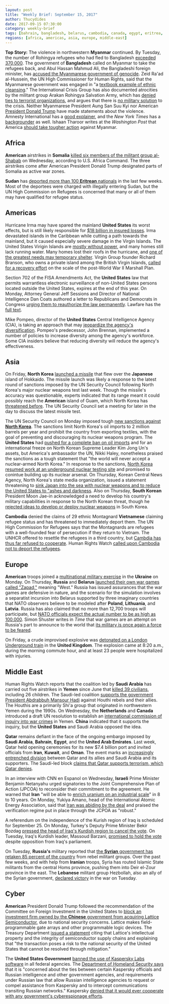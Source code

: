 ```yaml
---
layout: post
title: "Weekly Brief: September 15, 2017"
author: Thucydides
date: 2017-09-15 07:30:00
category: weekly-brief
tags: [bahrain, bangladesh, belarus, cambodia, canada, egypt, eritrea, iran, israel, kuwait, lebanon, myanmar, netherlands, north-korea, oman, russia, saudi-arabia, somalia, south-korea, sudan, syria, ukraine, united-kingdom, united-states, vietnam, yemen]
regions: [africa, americas, asia, europe, middle-east]
---
```


**Top Story:** The violence in northwestern **Myanmar** continued. By Tuesday, the number of Rohingya refugees who had fled to Bangladesh [exceeded 370,000](https://www.washingtonpost.com/world/textbook-example-of-ethnic-cleansing--370000-rohingyas-flood-bangladesh-as-crisis-worsens/2017/09/12/24bf290e-8792-41e9-a769-c79d7326bed0_story.html). The government of **Bangladesh** called on Myanmar to take the refugees back, and Abul Hassan Mahmud Ali, the Bangladeshi foreign minister, has [accused the Myanmarese government of genocide](http://www.aljazeera.com/news/2017/09/myanmar-crisis-textbook-ethnic-cleansing-170911081528888.html). Zeid Ra'ad al-Hussein, the UN High Commissioner for Human Rights, said that the Myanmarese government was engaged in "a [textbook example of ethnic cleansing](http://www.ohchr.org/EN/NewsEvents/Pages/DisplayNews.aspx)." The International Crisis Group has also documented atrocities by the militant group Arakan Rohingya Salvation Army, which has [denied ties to terrorist organizations](http://www.aljazeera.com/news/2017/09/arsa-group-denies-links-al-qaeda-isil-170914094048024.html), and argues that there is [no military solution](https://www.crisisgroup.org/asia/south-east-asia/myanmar/rakhine-state-danger-myanmars-transition) to the crisis. Neither Myanmarese President Aung San Suu Kyi nor American [President Donald Trump](http://foreignpolicy.com/2017/09/11/as-myanmar-cracks-down-on-rohingya-washington-asleep-at-the-switch/) have made statements about the violence. Amnesty International has a [good explainer](https://www.amnesty.org/en/latest/news/2017/09/who-are-the-rohingya-and-why-are-they-fleeing-myanmar), and the _New York Times_ has a [backgrounder](https://www.nytimes.com/2017/09/13/world/asia/myanmar-rohingya-muslim.html) as well. Ishaan Tharoor writes at the _Washington Post_ that America [should take tougher action](https://www.washingtonpost.com/news/worldviews/wp/2017/09/13/if-trump-wants-to-unravel-obamas-legacy-he-could-start-with-burma/) against Myanmar.

## Africa

**American** airstrikes in **Somalia** [killed six members of the militant group al-Shabab](http://www.bbc.com/news/live/world-africa-40829108) on Wednesday, according to U.S. Africa Command. The three airstrikes come after American President Donald Trump designated parts of Somalia as active war zones.

**Sudan** has [deported more than 100 **Eritrean** nationals](http://www.africanews.com/2017/09/14/sudan-s-mass-deportation-of-eritreans-un-deeply-concerned/) in the last few weeks. Most of the deportees were charged with illegally entering Sudan, but the UN High Commission on Refugees is concerned that many or all of them may have qualified for refugee status.

## Americas

Hurricane Irma may have spared the mainland **United States** its worst effects, but is still likely responsible for [$18 billion in insured losses](http://www.miamiherald.com/news/weather/hurricane/article173182856.html). Irma devastated islands in the Caribbean while cutting a path towards the mainland, but it caused especially severe damage in the Virgin Islands. The United States Virigin Islands are [mostly without power](http://www.pbs.org/newshour/bb/americans-u-s-virgin-islands-feel-forgotten-wake-irma/), and many homes still lack running water. Many homes lost their roofs in the hurricane, and [one of the greatest needs may temporary shelter](https://www.usatoday.com/story/news/world/2017/09/13/u-s-virgin-islands-getting-aid-but-still-reeling-irma/664140001/). Virgin Group founder Richard Branson, who owns a private island among the British Virgin Islands, [called for a recovery effort](https://www.washingtonpost.com/news/worldviews/wp/2017/09/11/richard-branson-decimated-caribbean-islands-need-a-marshall-plan-after-irma/) on the scale of the post-World War II Marshall Plan.

Section 702 of the FISA Amendments Act, the **United States** law that permits warrantless electronic surveillance of non-United States persons located outside the United States, expires at the end of this year. On Monday, Attorney General Jeff Sessions and Director of National Intelligence Dan Coats authored a letter to Republicans and Democrats in Congress [urging them to reauthorize the law permanently](https://www.washingtonpost.com/politics/congress/trump-wants-congress-to-reauthorize-surveillance-tool/2017/09/11/4fa33222-973d-11e7-af6a-6555caaeb8dc_story.html). Lawfare has the [full text](https://www.lawfareblog.com/coats-and-sessions-call-reauthorization-fisa-title-vii-without-sunset).

Mike Pompeo, director of the **United States** Central Intelligence Agency (CIA), is taking an approach that may [jeopardize the agency's diversification](http://foreignpolicy.com/2017/09/08/more-white-more-male-more-jesus-cia-employees-fear-pompeo-is-quietly-killing-the-agencys-diversity-mandate/). Pompeo's predecessor, John Brennan, implemented a number of policies to increase diversity among the agency's workforce. Some CIA insiders believe that reducing diversity will reduce the agency's effectiveness.

## Asia

On Friday, **North Korea** [launched a missile](http://www.reuters.com/article/us-northkorea-missiles/u-n-security-council-to-meet-after-north-korea-fires-another-missile-over-japan-idUSKCN1BP35B) that flew over the **Japanese** island of Hokkaido. The missile launch was likely a response to the latest round of sanctions imposed by the UN Security Council following North Korea's major nuclear weapons test last week. Though the missile's accuracy was questionable, experts indicated that its range meant it could possibly reach the **American** island of Guam, which North Korea has [threatened before](https://www.theatlantic.com/international/archive/2017/08/north-korea-guam/536952/). The UN Security Council set a meeting for later in the day to discuss the latest missile test.

The UN Security Council on Monday imposed tough [new sanctions against **North Korea**](https://www.washingtonpost.com/world/in-the-push-for-oil-embargo-on-north-korea-china-is-reluctant-to-sign-off/2017/09/11/3a5b56fe-96e5-11e7-a527-3573bd073e02_story.html). The sanctions limit North Korea's oil imports to 2 million barrels per year and prohibit the country from exporting textiles, with the goal of preventing and discouraging its nuclear weapons program. The **United States** had [pushed for a complete ban on oil imports](https://www.bloomberg.com/news/articles/2017-09-11/un-votes-new-north-korea-sanctions-stopping-short-of-oil-embargo) and for an international freeze on North Korean Supreme Leader Kim Jong Un's assets, but America's ambassador the UN, Nikki Haley, nonetheless praised the sanctions as a tough statement that "the world will never accept a nuclear-armed North Korea." In response to the sanctions, [North Korea resumed work at an underground nuclear testing site](https://www.nytimes.com/2017/09/13/world/asia/north-korea-nuclear-test.html) and promised to conintue building up its nuclear arsenal. On Thursday, Korean Central News Agency, North Korea's state media organization, issued a statement threatening to [sink Japan into the sea with nuclear weapons and to reduce the United States to "ashes and darkness](http://www.aljazeera.com/news/2017/09/north-korea-threatens-japan-sanctions-170914075433009.html). Also on Thursday, **South Korean** President Moon Jae-in acknowledged a need to develop his country's military capabilities in response to the North Korean threat, though he [rejected ideas to develop or deploy nuclear weapons](http://edition.cnn.com/2017/09/14/asia/south-korea-moon-nuclear/index.html) in South Korea.

**Cambodia** denied the claims of 29 ethnic Montagnard **Vietnamese** claiming refugee status and has threatened to immediately deport them. The UN High Commission for Refugees says that the Montagnards are refugees with a well-founded fear of persecution if they return to Vietnam. The UNHCR offered to resettle the refugees in a third country, but [Cambdia has thus far refused to cooperate](http://www.phnompenhpost.com/national/breaking-cambodia-uncooperative-relocating-montagnard-asylum-seekers-says-un-envoy). Human Rights Watch [called upon Cambodia not to deport the refugees](https://www.hrw.org/news/2017/09/12/cambodia-protect-montagnards-refugees).

## Europe

**American** troops joined a [multinational military exercise](http://www.cnn.com/2017/09/11/politics/us-troops-ukraine-nato/index.html) in the **Ukraine** on Monday. On Thursday, **Russia** and **Belarus** [launched their own war games called "Zapad,"](http://www.cnn.com/2017/09/11/politics/us-troops-ukraine-nato/index.html) meaning "West." Russia has issued assurances that the war games are defensive in nature, and the scenario for the simulation involves a separatist incursion into Belarus supported by three imaginary countries that NATO observers believe to be modeled after **Poland**, **Lithuania**, and **Latvia**. Russia has also claimed that no more than 12,700 troops will participate, but [NATO officials expect the actual number to be as high as 100,000](http://www.aljazeera.com/programmes/peopleandpower/2017/09/estonia-bear-hunt-170914055839448.html). Simon Shuster writes in _Time_ that war games are an attempt on Russia's part to announce to the world that [its military is once again a force to be feared](http://time.com/4941045/russia-zapad-drills-nato/).

On Friday, a crude improvised explosive was [detonated on a London Underground train](https://www.nytimes.com/2017/09/15/world/europe/uk-london-underground-tube-explosion.html) in the **United Kingdom**. The explosion came at 8:20 a.m., during the morning commute hour, and at least 23 people were hospitalized with injuries. 

## Middle East

Human Rights Watch reports that the coalition led by **Saudi Arabia** has carried out five airstrikes in **Yemen** since June that [killed 39 civilians](https://www.hrw.org/news/2017/09/12/yemen-coalition-airstrikes-deadly-children), including 26 children. The Saudi-led coalition [supports the government President Abdrabbuh Mansour Hadi](http://www.bbc.com/news/world-middle-east-29319423) against Houthi rebels and their allies. The Houthis are a primarily Shi'a group that originated in northwestern Yemen during the 1990s. On Wednesday, the **Netherlands** and **Canada** introduced a draft UN resolution to establish an [international commission of inquiry into war crimes](https://uk.reuters.com/article/uk-yemen-security-un/china-backs-u-n-call-for-justice-in-yemen-u-s-and-saudis-dont-idUKKCN1BO0ZL) in Yemen. **China** indicated that it supports the inquiry, but the **United States** and Saudi Arabia opposed the idea.

**Qatar** remains defiant in the face of the ongoing embargo imposed by **Saudi Arabia**, **Bahrain**, **Egypt**, and the **United Arab Emirates**. Last week, Qatar held opening ceremonies for its new $7.4 billion port and invited officials from **Iran**, **Kuwait**, and **Oman**. The event marks an [increasingly entrenched division](https://www.bloomberg.com/news/articles/2017-09-13/100-days-of-the-big-gulf-feud-now-pick-sides) between Qatar and its allies and Saudi Arabia and its supporters. The Saudi-led block [claims that Qatar supports terrorism, which Qatar denies](http://www.bbc.com/news/world-middle-east-41209610).

In an interview with CNN en Espanol on Wednesday, **Israeli** Prime Minister Benjamin Netanyahu urged signatories to the Joint Comprehensive Plan of Action (JPCOA) to reconsider their commitment to the agreement. He warned that **Iran** "will be able to [enrich uranium on an industrial scale](http://edition.cnn.com/2017/09/12/middleeast/netanyahu-exclusive-interview/index.html)" in 8 to 10 years. On Monday, Yukiya Amano, head of the International Atomic Energy Association, said that [Iran was abiding by the deal](http://www.aljazeera.com/news/2017/09/nuclear-watchdog-defends-iran-agreement-170911155556386.html) and praised the verification regime put in place through the JCPOA as "robust."

A referendum on the independence of the Kurish region of Iraq is scheduled for September 25. On Monday, Turkey's Deputy Prime Minister Bekir Bozdag [pressed the head of Iraq's Kurdish region to cancel the vote](https://www.washingtonpost.com/world/middle_east/turkey-urges-iraqi-kurds-to-call-off-vote-on-independence/2017/09/11/15ca103a-9714-11e7-af6a-6555caaeb8dc_story.html). On Tuesday, Iraq's Kurdish leader, Massoud Barzani, [promised to hold the vote](https://uk.reuters.com/article/uk-mideast-crisis-iraq-kurds/barzani-vows-to-press-on-with-kurdish-referendum-defying-iraq-parliament-idUKKCN1BN12G) despite opposition from Iraq's parliament.

On Tuesday, **Russia's** military reported that [the **Syrian** government has retaken 85 percent of the country](https://www.washingtonpost.com/world/middle_east/russia-says-syria-government-controls-85-percent-of-country/2017/09/12/d1fec9e0-9790-11e7-af6a-6555caaeb8dc_story.html) from rebel militant groups. Over the past few weeks, and with help from **Iranian** troops, Syria has routed Islamic State militants from the central Homs province, pushing them into Deir el-Zour province in the east. The **Lebanese** militant group Hezbollah, also an ally of the Syrian government, [declared victory](https://uk.reuters.com/article/uk-mideast-crisis-syria-hezbollah/hezbollah-declares-syria-victory-russia-says-much-of-country-won-back-idUKKCN1BN0YN) in the war on Tuesday.

## Cyber

**American** President Donald Trump followed the recommendation of the Committee on Foreign Investment in the United States to [block an investment firm owned by the **Chinese** government from acquiring Lattice Semiconductor](https://arstechnica.com/tech-policy/2017/09/trump-blocks-chinese-purchase-of-us-chipmaker-over-national-security/), due to national security concerns. Lattice makes field-programmable gate arrays and other programmable logic devices. The Treasury Department [issued a statement](https://www.treasury.gov/press-center/press-releases/Pages/sm0157.aspx) citing that Lattice's intellectual property and the integrity of semiconductor supply chains and explaining that "the transaction poses a risk to the national security of the United States that cannot be resolved through mitigation."

The **United States Government** [banned the use of Kaspersky Labs software](https://www.engadget.com/2017/09/13/us-bans-kaspersky-software/) in all federal agencies. The [Department of Homeland Security says](https://www.dhs.gov/news/2017/09/13/dhs-statement-issuance-binding-operational-directive-17-01) that it is "concerned about the ties between certain Kaspersky officials and Russian intelligence and other government agencies, and requirements under Russian law that allow Russian intelligence agencies to request or compel assistance from Kaspersky and to intercept communications transiting Russian networks." Kaspersky [denied that it would ever cooperate with any government's cyberespionage efforts](https://www.washingtonpost.com/world/national-security/us-to-ban-use-of-kaspersky-software-in-federal-agencies-amid-concerns-of-russian-espionage/2017/09/13/36b717d0-989e-11e7-82e4-f1076f6d6152_story.html).
